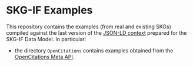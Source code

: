 # SKG-IF Examples

This repository contains the examples (from real and existing SKGs) compiled against the last version of the [JSON-LD context](https://github.com/skg-if/context/) prepared for the SKG-IF Data Model. 
In particular:
* the directory `OpenCitations` contains examples obtained from the [OpenCitations Meta API](https://w3id.org/oc/meta/api/v1).